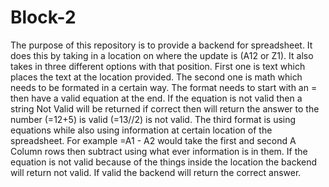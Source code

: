 # Block-2

The purpose of this repository is to provide a backend for spreadsheet. It does this by taking in a location on where the update is (A12 or Z1). It also takes in three different options with that position. First one is text which places the text at the location provided. The second one is math which needs to be formated in a certain way. The format needs to start with an = then have a valid equation at the end. If the equation is not valid then a string Not Valid will be returned if correct then will return the answer to the number (=12+5) is valid (=13//2) is not valid. The third format is using equations while also using information at certain location of the spreadsheet. For example =A1 - A2 would take the first and second A Column rows then subtract using what ever information is in them. If the equation is not valid because of the things inside the location the backend will return not valid. If valid the backend will return the correct answer.
